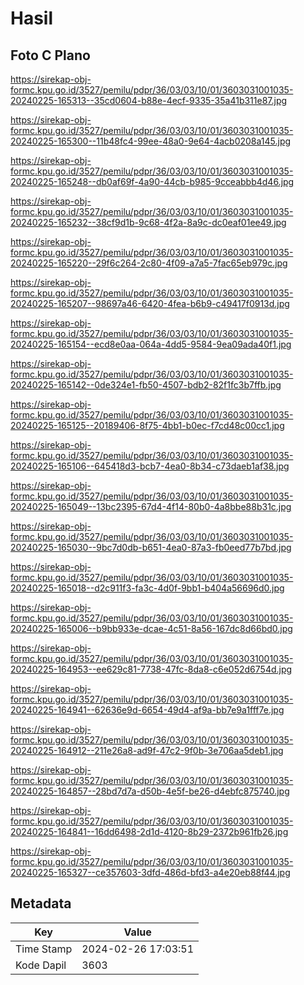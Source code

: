 # Hasil

## Foto C Plano

https://sirekap-obj-formc.kpu.go.id/3527/pemilu/pdpr/36/03/03/10/01/3603031001035-20240225-165313--35cd0604-b88e-4ecf-9335-35a41b311e87.jpg

https://sirekap-obj-formc.kpu.go.id/3527/pemilu/pdpr/36/03/03/10/01/3603031001035-20240225-165300--11b48fc4-99ee-48a0-9e64-4acb0208a145.jpg

https://sirekap-obj-formc.kpu.go.id/3527/pemilu/pdpr/36/03/03/10/01/3603031001035-20240225-165248--db0af69f-4a90-44cb-b985-9cceabbb4d46.jpg

https://sirekap-obj-formc.kpu.go.id/3527/pemilu/pdpr/36/03/03/10/01/3603031001035-20240225-165232--38cf9d1b-9c68-4f2a-8a9c-dc0eaf01ee49.jpg

https://sirekap-obj-formc.kpu.go.id/3527/pemilu/pdpr/36/03/03/10/01/3603031001035-20240225-165220--29f6c264-2c80-4f09-a7a5-7fac65eb979c.jpg

https://sirekap-obj-formc.kpu.go.id/3527/pemilu/pdpr/36/03/03/10/01/3603031001035-20240225-165207--98697a46-6420-4fea-b6b9-c49417f0913d.jpg

https://sirekap-obj-formc.kpu.go.id/3527/pemilu/pdpr/36/03/03/10/01/3603031001035-20240225-165154--ecd8e0aa-064a-4dd5-9584-9ea09ada40f1.jpg

https://sirekap-obj-formc.kpu.go.id/3527/pemilu/pdpr/36/03/03/10/01/3603031001035-20240225-165142--0de324e1-fb50-4507-bdb2-82f1fc3b7ffb.jpg

https://sirekap-obj-formc.kpu.go.id/3527/pemilu/pdpr/36/03/03/10/01/3603031001035-20240225-165125--20189406-8f75-4bb1-b0ec-f7cd48c00cc1.jpg

https://sirekap-obj-formc.kpu.go.id/3527/pemilu/pdpr/36/03/03/10/01/3603031001035-20240225-165106--645418d3-bcb7-4ea0-8b34-c73daeb1af38.jpg

https://sirekap-obj-formc.kpu.go.id/3527/pemilu/pdpr/36/03/03/10/01/3603031001035-20240225-165049--13bc2395-67d4-4f14-80b0-4a8bbe88b31c.jpg

https://sirekap-obj-formc.kpu.go.id/3527/pemilu/pdpr/36/03/03/10/01/3603031001035-20240225-165030--9bc7d0db-b651-4ea0-87a3-fb0eed77b7bd.jpg

https://sirekap-obj-formc.kpu.go.id/3527/pemilu/pdpr/36/03/03/10/01/3603031001035-20240225-165018--d2c911f3-fa3c-4d0f-9bb1-b404a56696d0.jpg

https://sirekap-obj-formc.kpu.go.id/3527/pemilu/pdpr/36/03/03/10/01/3603031001035-20240225-165006--b9bb933e-dcae-4c51-8a56-167dc8d66bd0.jpg

https://sirekap-obj-formc.kpu.go.id/3527/pemilu/pdpr/36/03/03/10/01/3603031001035-20240225-164953--ee629c81-7738-47fc-8da8-c6e052d6754d.jpg

https://sirekap-obj-formc.kpu.go.id/3527/pemilu/pdpr/36/03/03/10/01/3603031001035-20240225-164941--62636e9d-6654-49d4-af9a-bb7e9a1fff7e.jpg

https://sirekap-obj-formc.kpu.go.id/3527/pemilu/pdpr/36/03/03/10/01/3603031001035-20240225-164912--211e26a8-ad9f-47c2-9f0b-3e706aa5deb1.jpg

https://sirekap-obj-formc.kpu.go.id/3527/pemilu/pdpr/36/03/03/10/01/3603031001035-20240225-164857--28bd7d7a-d50b-4e5f-be26-d4ebfc875740.jpg

https://sirekap-obj-formc.kpu.go.id/3527/pemilu/pdpr/36/03/03/10/01/3603031001035-20240225-164841--16dd6498-2d1d-4120-8b29-2372b961fb26.jpg

https://sirekap-obj-formc.kpu.go.id/3527/pemilu/pdpr/36/03/03/10/01/3603031001035-20240225-165327--ce357603-3dfd-486d-bfd3-a4e20eb88f44.jpg


## Metadata

| Key        | Value               |
| ---------- | ------------------- |
| Time Stamp | 2024-02-26 17:03:51 |
| Kode Dapil | 3603                |



